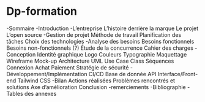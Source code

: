 # Dp-formation
-Sommaire
-Introduction 
-L’entreprise
      L’histoire derrière la marque
      Le projet
      L’open source
-Gestion de projet
      Méthode de travail
      Planification des tâches
      Choix des technologies
-Analyse des besoins
      Besoins fonctionnels
      Besoins non-fonctionnels (?)
      Étude de la concurrence
      Cahier des charges
-Conception
            Identité graphique
                  Logo
                  Couleurs
                  Typographie
            Maquettage
                  Wireframe
                  Mock-up
            Architecture
            UML
                  Use Case
                  Class
                  Séquences 
                      Connexion
                      Achat
                      Paiement
            Stratégie de sécurité
-Développement/Implémentation
      CI/CD
      Base de donnée
      API
      Interface/Front-end
            Tailwind CSS
-Bilan
      Actions réalisées
      Problèmes rencontrés et solutions
      Axe d’amélioration
      Conclusion
-remerciements
-Bibliographie
-Tables des annexes 

